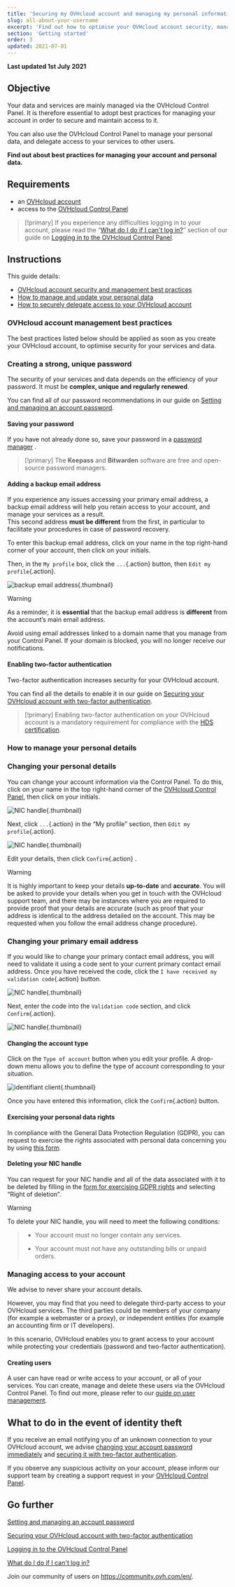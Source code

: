 ```yaml
---
title: 'Securing my OVHcloud account and managing my personal information'
slug: all-about-your-username
excerpt: 'Find out how to optimise your OVHcloud account security, manage your personal information, and delegate access to your account'
section: 'Getting started'
order: 3
updated: 2021-07-01
---
```


**Last updated 1st July 2021**

## Objective

Your data and services are mainly managed via the OVHcloud Control Panel.
It is therefore essential to adopt best practices for managing your account in order to secure and maintain access to it.

You can also use the OVHcloud Control Panel to manage your personal data, and delegate access to your services to other users.

**Find out about best practices for managing your account and personal data.**

## Requirements

- an [OVHcloud account](https://docs.ovh.com/us/en/customer/create-ovhcloud-account/)
- access to the [OVHcloud Control Panel](https://ca.ovh.com/auth/?action=gotomanager&from=https://www.ovh.com/world/&ovhSubsidiary=we)

> [!primary]
> If you experience any difficulties logging in to your account, please read the “[What do I do if I can't log in?](https://docs.ovh.com/us/en/customer/log-in-to-ovhcloud-control-panel#login-failure)” section of our guide on [Logging in to the OVHcloud Control Panel](https://docs.ovh.com/us/en/customer/log-in-to-ovhcloud-control-panel).

## Instructions

This guide details:

- [OVHcloud account security and management best practices](#best-practices)
- [How to manage and update your personal data](#personal-information)
- [How to securely delegate access to your OVHcloud account](#delegation)

### OVHcloud account management best practices <a name="best-practices"></a>

The best practices listed below should be applied as soon as you create your OVHcloud account, to optimise security for your services and data.

### Creating a strong, unique password

The security of your services and data depends on the efficiency of your password. It must be **complex, unique and regularly renewed**.

You can find all of our password recommendations in our guide on [Setting and managing an account password](https://docs.ovh.com/us/en/customer/manage-password/).

#### Saving your password

If you have not already done so, save your password in a [password manager](https://docs.ovh.com/us/en/customer/manage-password/#use-a-password-manager) .

> [!primary]
> The **Keepass** and **Bitwarden** software are free and open-source password managers.
>

#### Adding a backup email address <a name="backup-email"></a>

If you experience any issues accessing your primary email address, a backup email address will help you retain access to your account, and manage your services as a result.
<br>This second address **must be different** from the first, in particular to facilitate your procedures in case of password recovery.

To enter this backup email address, click on your name in the top right-hand corner of your account, then click on your initials.

Then, in the `My profile` box, click the `...`{.action} button, then `Edit my profile`{.action}.

![backup email address](images/edit-profile.png){.thumbnail}

> [!warning]
> As a reminder, it is **essential** that the backup email address is **different** from the account’s main email address.
>
> Avoid using email addresses linked to a domain name that you manage from your Control Panel. If your domain is blocked, you will no longer receive our notifications.
>

#### Enabling two-factor authentication

Two-factor authentication increases security for your OVHcloud account.

You can find all the details to enable it in our guide on [Securing your OVHcloud account with two-factor authentication](https://docs.ovh.com/us/en/customer/secure-account-with-2FA/).

> [!primary]
> Enabling two-factor authentication on your OVHcloud account is a mandatory requirement for compliance with the [HDS certification](https://www.ovhcloud.com/en/enterprise/certification-conformity/hds/).

### How to manage your personal details <a name="personal-information"></a>

### Changing your personal details

You can change your account information via the Control Panel. To do this, click on your name in the top right-hand corner of the [OVHcloud Control Panel](https://ca.ovh.com/auth/?action=gotomanager&from=https://www.ovh.com/world/&ovhSubsidiary=we), then click on your initials.

![NIC handle](images/newhub2.png){.thumbnail}

Next, click `...`{.action} in the “My profile” section, then `Edit my profile`{.action}.

![NIC handle](images/nichandle06.png){.thumbnail}

Edit your details, then click `Confirm`{.action} .

> [!warning]
>
> It is highly important to keep your details **up-to-date** and **accurate**. You will be asked to provide your details when you get in touch with the OVHcloud support team, and there may be instances where you are required to provide proof that your details are accurate (such as proof that your address is identical to the address detailed on the account. This may be requested when you follow the email address change procedure).
>

### Changing your primary email address

If you would like to change your primary contact email address, you will need to validate it using a code sent to your current primary contact email address. Once you have received the code, click the `I have received my validation code`{.action} button.

![NIC handle](images/nichandle07.png){.thumbnail}

Next, enter the code into the `Validation code` section, and click `Confirm`{.action}.

![NIC handle](images/nichandle08.png){.thumbnail}

#### Changing the account type

Click on the `Type of account` button when you edit your profile. A drop-down menu allows you to define the type of account corresponding to your situation.

![identifiant client](images/nichandle09.png){.thumbnail}

Once you have entered this information, click the `Confirm`{.action} button.

#### Exercising your personal data rights

In compliance with the General Data Protection Regulation (GDPR), you can request to exercise the rights associated with personal data concerning you by using [this form](https://www.ovh.co.uk/personal-data-protection/exercising-your-rights).

#### Deleting your NIC handle

You can request for your NIC handle and all of the data associated with it to be deleted by filling in the [form for exercising GDPR rights](https://www.ovh.co.uk/personal-data-protection/exercising-your-rights) and selecting “Right of deletion”.

> [!warning]
>
To delete your NIC handle, you will need to meet the following conditions:
>
> - Your account must no longer contain any services.
>
> - Your account must not have any outstanding bills or unpaid orders.
>

### Managing access to your account <a name="delegation"></a>

We advise to never share your account details.

However, you may find that you need to delegate third-party access to your OVHcloud services. The third parties could be members of your company (for example a webmaster or a proxy), or independent entities (for example an accounting firm or IT developers).

In this scenario, OVHcloud enables you to grant access to your account while protecting your credentials (password and two-factor authentication).

#### Creating users

A user can have read or write access to your account, or all of your services. You can create, manage and delete these users via the OVHcloud Control Panel. To find out more, please refer to our [guide on user management](https://docs.ovh.com/us/en/customer/managing-users/).

## What to do in the event of identity theft

If you receive an email notifying you of an unknown connection to your OVHcloud account, we advise [changing your account password immediately](https://docs.ovh.com/us/en/customer/manage-password/#change-your-password) and [securing it with two-factor authentication](https://docs.ovh.com/us/en/customer/secure-account-with-2FA/).

If you observe any suspicious activity on your account, please inform our support team by creating a support request in your [OVHcloud Control Panel](https://ca.ovh.com/manager/#/dedicated/support/tickets/new).

## Go further

[Setting and managing an account password](https://docs.ovh.com/us/en/customer/manage-password/)

[Securing your OVHcloud account with two-factor authentication](https://docs.ovh.com/us/en/customer/secure-account-with-2FA/)

[Logging in to the OVHcloud Control Panel](https://docs.ovh.com/us/en/customer/log-in-to-ovhcloud-control-panel)

[What do I do if I can't log in?](https://docs.ovh.com/us/en/customer/log-in-to-ovhcloud-control-panel/#login-failure)

Join our community of users on <https://community.ovh.com/en/>.
